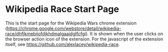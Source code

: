 # Wikipedia Race Start Page

This is the start page for the Wikipedia Wars chrome extension (https://chrome.google.com/webstore/detail/wikipedia-race/dhfjkmebijofdjkhdmalgaaidglfcfgi). It is shown when the user clicks on the browser action icon of the extension. For the javascript of the extension itself, see https://github.com/alexlacey/wikipedia-race.

